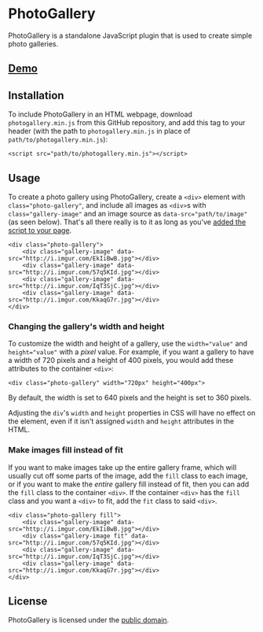 # PhotoGallery
PhotoGallery is a standalone JavaScript plugin that is used to create simple photo galleries.
## [Demo](http://jsfiddle.net/ogu5v35y/embedded/result/)
## Installation
To include PhotoGallery in an HTML webpage, download `photogallery.min.js` from this GitHub repository, and add this tag to your header (with the path to `photogallery.min.js` in place of `path/to/photogallery.min.js`):

    <script src="path/to/photogallery.min.js"></script>
## Usage
To create a photo gallery using PhotoGallery, create a `<div>` element with `class="photo-gallery"`, and include all images as `<div>`s with `class="gallery-image"` and an image source as `data-src="path/to/image"` (as seen below). That's all there really is to it as long as you've [added the script to your page](#installation).

    <div class="photo-gallery">
		<div class="gallery-image" data-src="http://i.imgur.com/EkIiBwB.jpg"></div>
		<div class="gallery-image" data-src="http://i.imgur.com/57q5KId.jpg"></div>
		<div class="gallery-image" data-src="http://i.imgur.com/IqT3SjC.jpg"></div>
		<div class="gallery-image" data-src="http://i.imgur.com/KkaqG7r.jpg"></div>
    </div>
### Changing the gallery's width and height
To customize the width and height of a gallery, use the `width="value"` and `height="value"` with a *pixel* value. For example, if you want a gallery to have a width of 720 pixels and a height of 400 pixels, you would add these attributes to the container `<div>`:

    <div class="photo-gallery" width="720px" height="400px">
By default, the width is set to 640 pixels and the height is set to 360 pixels.

Adjusting the `div`'s `width` and `height` properties in CSS will have no effect on the element, even if it isn't assigned `width` and `height` attributes in the HTML.
### Make images fill instead of fit
If you want to make images take up the entire gallery frame, which will usually cut off some parts of the image, add the `fill` class to each image, or if you want to make the *entire* gallery fill instead of fit, then you can add the `fill` class to the container `<div>`. If the container `<div>` has the `fill` class and you want a `<div>` to fit, add the `fit` class to said `<div>`.

    <div class="photo-gallery fill">
		<div class="gallery-image" data-src="http://i.imgur.com/EkIiBwB.jpg"></div>
		<div class="gallery-image fit" data-src="http://i.imgur.com/57q5KId.jpg"></div>
		<div class="gallery-image" data-src="http://i.imgur.com/IqT3SjC.jpg"></div>
		<div class="gallery-image" data-src="http://i.imgur.com/KkaqG7r.jpg"></div>
    </div>

## License
PhotoGallery is licensed under the [public domain](https://github.com/Qvcool/PhotoGallery/blob/master/LICENSE).

